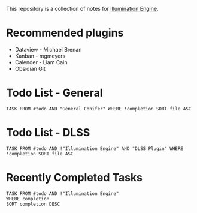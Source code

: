 This repository is a collection of notes for [Illumination Engine](https://github.com/PercentBoat4164/Illumination-Engine). 

# Recommended plugins
* Dataview - Michael Brenan
* Kanban - mgmeyers
* Calender - Liam Cain
* Obsidian Git 

# Todo List - General

```dataview
TASK FROM #todo AND "General Conifer" WHERE !completion SORT file ASC
```
# Todo List - DLSS
```dataview
TASK FROM #todo AND !"Illumination Engine" AND "DLSS Plugin" WHERE !completion SORT file ASC
```


# Recently Completed Tasks
```dataview
TASK FROM #todo AND !"Illumination Engine"
WHERE completion
SORT completion DESC
```